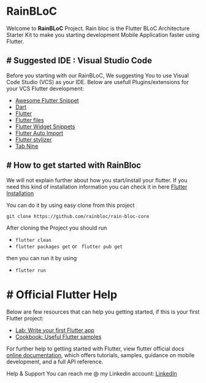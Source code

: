 # RainBLoC

Welcome to **RainBLoC** Project. Rain bloc is the Flutter BLoC Architecture Starter Kit to make you starting development Mobile Application faster using Flutter.

## \# Suggested IDE : Visual Studio Code
Before you starting with our RainBLoC, We suggesting You to use Visual Code Studio (VCS) as your IDE. Below are usefull Plugins/extensions for your VCS Flutter development:

- [Awesome Flutter Snippet](https://marketplace.visualstudio.com/items?itemName=Nash.awesome-flutter-snippets)
- [Dart](https://marketplace.visualstudio.com/items?itemName=Dart-Code.dart-code)
- [Flutter](https://marketplace.visualstudio.com/items?itemName=Dart-Code.flutter)
- [Flutter files](https://marketplace.visualstudio.com/items?itemName=gornivv.vscode-flutter-files)
- [Flutter Widget Snippets](https://marketplace.visualstudio.com/items?itemName=alexisvt.flutter-snippets)
- [Flutter Auto Import](https://marketplace.visualstudio.com/items?itemName=davidwoo.flutter-auto-import)
- [Flutter stylizer](https://marketplace.visualstudio.com/items?itemName=gmlewis-vscode.flutter-stylizer)
- [Tab Nine](https://marketplace.visualstudio.com/items?itemName=TabNine.tabnine-vscode)

## \# How to get started with RainBloc

We will not explain further about how you start/install your flutter. If you need this kind of installation information you can check it in here [Flutter Installation](https://flutter.dev/docs/get-started/install)

You can do it by using easy clone from this project

```git clone https://github.com/rainbloc/rain-bloc-core```

After cloning the Project you should run

- ``` flutter clean ```
- ``` flutter packages get ``` or ``` flutter pub get```

then you can run it by using
- ```flutter run```


# \# Official Flutter Help
Below are few resources that can help you getting started, if this is your first Flutter project:

- [Lab: Write your first Flutter app](https://flutter.dev/docs/get-started/codelab)
- [Cookbook: Useful Flutter samples](https://flutter.dev/docs/cookbook)

For further help to getting started with Flutter, view flutter official docs [online documentation](https://flutter.dev/docs), which offers tutorials,
samples, guidance on mobile development, and a full API reference.

Help & Support
You can reach me @ my Linkedin account:
[LinkedIn](https://www.linkedin.com/in/rendyas/)